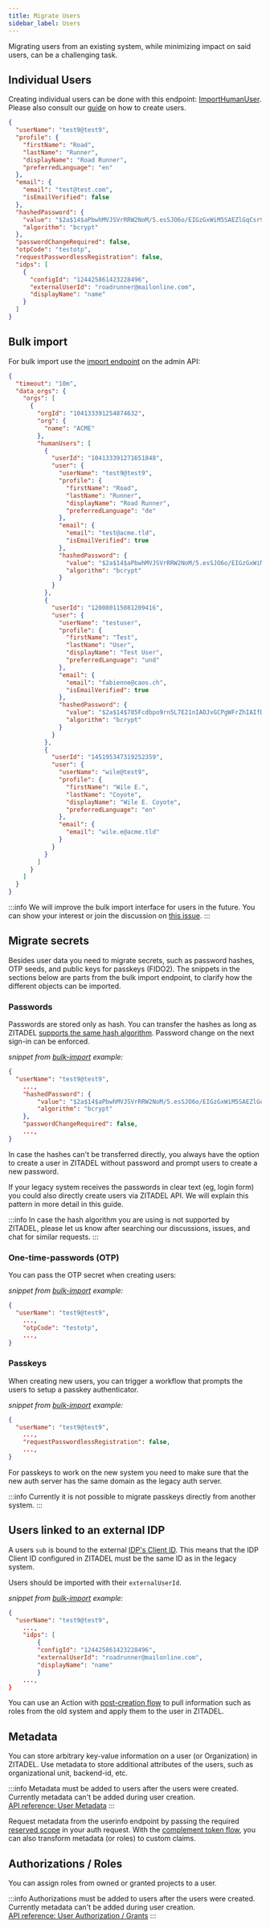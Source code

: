 ```yaml
---
title: Migrate Users
sidebar_label: Users
---
```


Migrating users from an existing system, while minimizing impact on said users, can be a challenging task.

## Individual Users

Creating individual users can be done with this endpoint: [ImportHumanUser](/docs/apis/resources/mgmt/management-service-import-human-user).
Please also consult our [guide](/docs/guides/manage/user/reg-create-user) on how to create users.

```json
{
  "userName": "test9@test9",
  "profile": {
    "firstName": "Road",
    "lastName": "Runner",
    "displayName": "Road Runner",
    "preferredLanguage": "en"
  },
  "email": {
    "email": "test@test.com",
    "isEmailVerified": false
  },
  "hashedPassword": {
    "value": "$2a$14$aPbwhMVJSVrRRW2NoM/5.esSJO6o/EIGzGxWiM5SAEZlGqCsr9DAK",
    "algorithm": "bcrypt"
  },
  "passwordChangeRequired": false,
  "otpCode": "testotp",
  "requestPasswordlessRegistration": false,
  "idps": [
    {
      "configId": "124425861423228496",
      "externalUserId": "roadrunner@mailonline.com",
      "displayName": "name"
    }
  ]
}
```

## Bulk import

For bulk import use the [import endpoint](https://zitadel.com/docs/apis/resources/admin/admin-service-import-data) on the admin API:

```json
{
  "timeout": "10m",
  "data_orgs": {
    "orgs": [
      {
        "orgId": "104133391254874632",
        "org": {
          "name": "ACME"
        },
        "humanUsers": [
          {
            "userId": "104133391271651848",
            "user": {
              "userName": "test9@test9",
              "profile": {
                "firstName": "Road",
                "lastName": "Runner",
                "displayName": "Road Runner",
                "preferredLanguage": "de"
              },
              "email": {
                "email": "test@acme.tld",
                "isEmailVerified": true
              },
              "hashedPassword": {
                "value": "$2a$14$aPbwhMVJSVrRRW2NoM/5.esSJO6o/EIGzGxWiM5SAEZlGqCsr9DAK",
                "algorithm": "bcrypt"
              }
            }
          },
          {
            "userId": "120080115081209416",
            "user": {
              "userName": "testuser",
              "profile": {
                "firstName": "Test",
                "lastName": "User",
                "displayName": "Test User",
                "preferredLanguage": "und"
              },
              "email": {
                "email": "fabienne@caos.ch",
                "isEmailVerified": true
              },
              "hashedPassword": {
                "value": "$2a$14$785Fcdbpo9rn5L7E21nIAOJvGCPgWFrZhIAIfDonYXzWuZIKRAQkO",
                "algorithm": "bcrypt"
              }
            }
          },
          {
            "userId": "145195347319252359",
            "user": {
              "userName": "wile@test9",
              "profile": {
                "firstName": "Wile E.",
                "lastName": "Coyote",
                "displayName": "Wile E. Coyote",
                "preferredLanguage": "en"
              },
              "email": {
                "email": "wile.e@acme.tld"
              }
            }
          }
        ]
      }
    ]
  }
}
```

:::info
We will improve the bulk import interface for users in the future.
You can show your interest or join the discussion on [this issue](https://github.com/zitadel/zitadel/issues/5524).
:::

## Migrate secrets

Besides user data you need to migrate secrets, such as password hashes, OTP seeds, and public keys for passkeys (FIDO2).
The snippets in the sections below are parts from the bulk import endpoint, to clarify how the different objects can be imported.

### Passwords

Passwords are stored only as hash.
You can transfer the hashes as long as ZITADEL [supports the same hash algorithm](/docs/concepts/architecture/secrets#hashed-secrets).
Password change on the next sign-in can be enforced.

_snippet from [bulk-import](#bulk-import) example:_
```json
{
  "userName": "test9@test9",
    ...,
    "hashedPassword": {
        "value": "$2a$14$aPbwhMVJSVrRRW2NoM/5.esSJO6o/EIGzGxWiM5SAEZlGqCsr9DAK",
        "algorithm": "bcrypt"
    },
    "passwordChangeRequired": false,
    ...,
}
```

In case the hashes can't be transferred directly, you always have the option to create a user in ZITADEL without password and prompt users to create a new password.

If your legacy system receives the passwords in clear text (eg, login form) you could also directly create users via ZITADEL API. We will explain this pattern in more detail in this guide.

:::info
In case the hash algorithm you are using is not supported by ZITADEL, please let us know after searching our discussions, issues, and chat for similar requests.
:::

### One-time-passwords (OTP)

You can pass the OTP secret when creating users:

_snippet from [bulk-import](#bulk-import) example:_
```json
{
  "userName": "test9@test9",
    ...,
    "otpCode": "testotp",
    ...,
}
```

### Passkeys

When creating new users, you can trigger a workflow that prompts the users to setup a passkey authenticator.

_snippet from [bulk-import](#bulk-import) example:_
```json
{
  "userName": "test9@test9",
    ...,
    "requestPasswordlessRegistration": false,
    ...,
}
```

For passkeys to work on the new system you need to make sure that the new auth server has the same domain as the legacy auth server.

:::info
Currently it is not possible to migrate passkeys directly from another system.
:::

## Users linked to an external IDP

A users `sub` is bound to the external [IDP's Client ID](https://zitadel.com/docs/guides/manage/console/default-settings#identity-providers).
This means that the IDP Client ID configured in ZITADEL must be the same ID as in the legacy system.

Users should be imported with their `externalUserId`.

_snippet from [bulk-import](#bulk-import) example:_
```json
{
  "userName": "test9@test9",
    ...,
    "idps": [
        {
        "configId": "124425861423228496",
        "externalUserId": "roadrunner@mailonline.com",
        "displayName": "name"
        }
    ...,
}
```

You can use an Action with [post-creation flow](https://zitadel.com/docs/apis/actions/external-authentication#post-creation) to pull information such as roles from the old system and apply them to the user in ZITADEL.

## Metadata

You can store arbitrary key-value information on a user (or Organization) in ZITADEL.
Use metadata to store additional attributes of the users, such as organizational unit, backend-id, etc.

:::info
Metadata must be added to users after the users were created. Currently metadata can't be added during user creation.  
[API reference: User Metadata](https://zitadel.com/docs/category/apis/resources/mgmt/user-metadata)
:::

Request metadata from the userinfo endpoint by passing the required [reserved scope](/docs/apis/openidoauth/scopes#reserved-scopes) in your auth request.
With the [complement token flow](/docs/apis/actions/complement-token), you can also transform metadata (or roles) to custom claims.

## Authorizations / Roles

You can assign roles from owned or granted projects to a user.

:::info
Authorizations must be added to users after the users were created. Currently metadata can't be added during user creation.  
[API reference: User Authorization / Grants](https://zitadel.com/docs/category/apis/resources/auth/user-authorizations-grants)
:::
